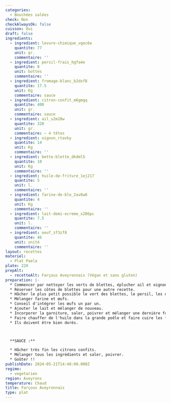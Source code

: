 ```yaml
---
categories:
  - Bouchées salées
check: Non
checkAlwaysOk: false
cuisson: Oui
draft: false
ingredients:
  - ingredient: levure-chimique_vgec6e
    quantite: 77
    unit: gr.
    commentaire: ''
  - ingredient: persil-frais_hgfa4e
    quantite: 8
    unit: bottes
    commentaire: ''
  - ingredient: fromage-blanc_b2dxf8
    quantite: 17.5
    unit: Kg
    commentaire: sauce
  - ingredient: citron-confit_m6gmgq
    quantite: 400
    unit: gr.
    commentaire: sauce
  - ingredient: ail_u2m28w
    quantite: 320
    unit: gr.
    commentaire: ~ 4 têtes
  - ingredient: oignon_rtavky
    quantite: 14
    unit: Kg
    commentaire: ''
  - ingredient: bette-blette_dkdml5
    quantite: 10
    unit: Kg
    commentaire: ''
  - ingredient: huile-de-friture_1ej217
    quantite: 5
    unit: l.
    commentaire: ''
  - ingredient: farine-de-ble_2av6w8
    quantite: 4
    unit: Kg
    commentaire: ''
  - ingredient: lait-demi-ecreme_x286pc
    quantite: 7.5
    unit: l.
    commentaire: ''
  - ingredient: oeuf_zf3zf8
    quantite: 46
    unit: unité
    commentaire: ''
layout: recettes
materiel:
  - Plat Paela
plate: 220
prepAlt:
  - recetteAlt: Farçous Aveyronnais (Végan et sans gluten)
preparation: |-
  * Commencer par nettoyer les verts de blettes, éplucher ail et oignon.
  * Réserver les côtes de blettes pour une autre recette.
  * Hâcher le plus petit possible le vert des blettes, le persil, les oignons et l'ail. Ou tout mixer.
  * Mélanger farine et œufs.
  * Conseil d'intégrer les œufs un par un.
  * Ajouter le lait et mélanger de nouveau.
  * Incorporer la garniture, saler, poivrer et mélanger une dernière fois.
  * Faire chauffer de l'huile dans la grande poêle et faire cuire les farçous quelques minutes.
  * Ils doivent être bien dorés.



  **SAUCE :**

  * Hâcher très fin les citrons confits.
  * Mélanger tous les ingrédients et saler, poivrer.
  * Goûter !!
publishDate: 2024-05-21T14:48:00.000Z
regime:
  - vegetarien
region: Aveyrons
temperature: Chaud
title: Farçous Aveyronnais
type: plat
---
```

